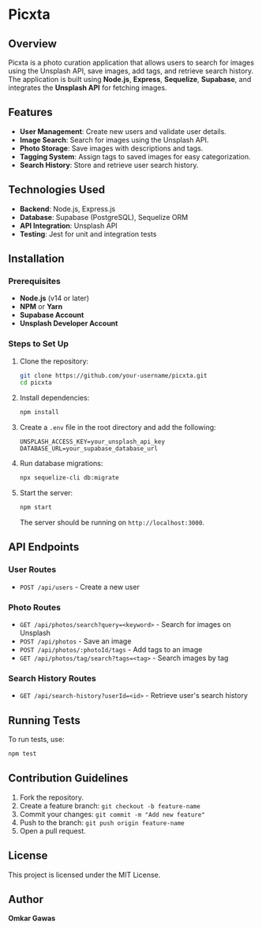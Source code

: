 # Picxta

## Overview

Picxta is a photo curation application that allows users to search for images using the Unsplash API, save images, add tags, and retrieve search history. The application is built using **Node.js**, **Express**, **Sequelize**, **Supabase**, and integrates the **Unsplash API** for fetching images.

## Features

- **User Management**: Create new users and validate user details.
- **Image Search**: Search for images using the Unsplash API.
- **Photo Storage**: Save images with descriptions and tags.
- **Tagging System**: Assign tags to saved images for easy categorization.
- **Search History**: Store and retrieve user search history.

## Technologies Used

- **Backend**: Node.js, Express.js
- **Database**: Supabase (PostgreSQL), Sequelize ORM
- **API Integration**: Unsplash API
- **Testing**: Jest for unit and integration tests

## Installation

### Prerequisites

- **Node.js** (v14 or later)
- **NPM** or **Yarn**
- **Supabase Account**
- **Unsplash Developer Account**

### Steps to Set Up

1. Clone the repository:
   ```sh
   git clone https://github.com/your-username/picxta.git
   cd picxta
   ```
2. Install dependencies:
   ```sh
   npm install
   ```
3. Create a `.env` file in the root directory and add the following:
   ```env
   UNSPLASH_ACCESS_KEY=your_unsplash_api_key
   DATABASE_URL=your_supabase_database_url
   ```
4. Run database migrations:
   ```sh
   npx sequelize-cli db:migrate
   ```
5. Start the server:
   ```sh
   npm start
   ```
   The server should be running on `http://localhost:3000`.

## API Endpoints

### User Routes

- `POST /api/users` - Create a new user

### Photo Routes

- `GET /api/photos/search?query=<keyword>` - Search for images on Unsplash
- `POST /api/photos` - Save an image
- `POST /api/photos/:photoId/tags` - Add tags to an image
- `GET /api/photos/tag/search?tags=<tag>` - Search images by tag

### Search History Routes

- `GET /api/search-history?userId=<id>` - Retrieve user's search history

## Running Tests

To run tests, use:

```sh
npm test
```

## Contribution Guidelines

1. Fork the repository.
2. Create a feature branch: `git checkout -b feature-name`
3. Commit your changes: `git commit -m "Add new feature"`
4. Push to the branch: `git push origin feature-name`
5. Open a pull request.

## License

This project is licensed under the MIT License.

## Author

**Omkar Gawas**